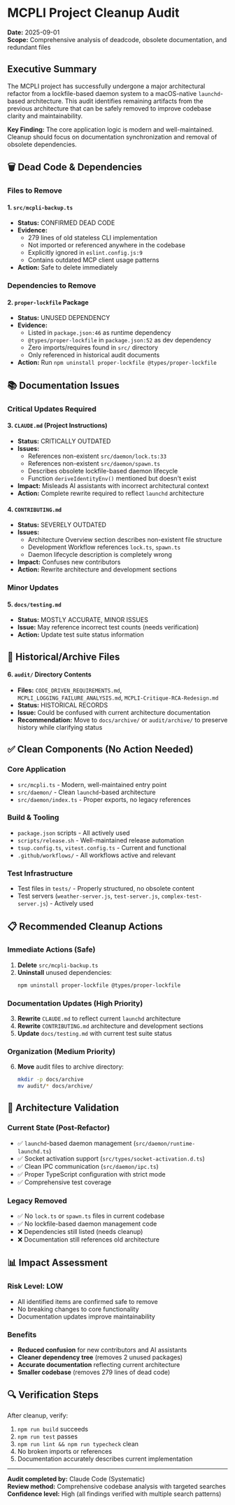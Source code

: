# MCPLI Project Cleanup Audit

**Date:** 2025-09-01  
**Scope:** Comprehensive analysis of deadcode, obsolete documentation, and redundant files

## Executive Summary

The MCPLI project has successfully undergone a major architectural refactor from a lockfile-based daemon system to a macOS-native `launchd`-based architecture. This audit identifies remaining artifacts from the previous architecture that can be safely removed to improve codebase clarity and maintainability.

**Key Finding:** The core application logic is modern and well-maintained. Cleanup should focus on documentation synchronization and removal of obsolete dependencies.

## 🗑️ Dead Code & Dependencies

### Files to Remove

#### 1. `src/mcpli-backup.ts`
- **Status:** CONFIRMED DEAD CODE  
- **Evidence:** 
  - 279 lines of old stateless CLI implementation
  - Not imported or referenced anywhere in the codebase
  - Explicitly ignored in `eslint.config.js:9`
  - Contains outdated MCP client usage patterns
- **Action:** Safe to delete immediately

### Dependencies to Remove

#### 2. `proper-lockfile` Package
- **Status:** UNUSED DEPENDENCY
- **Evidence:**
  - Listed in `package.json:46` as runtime dependency
  - `@types/proper-lockfile` in `package.json:52` as dev dependency
  - Zero imports/requires found in `src/` directory
  - Only referenced in historical audit documents
- **Action:** Run `npm uninstall proper-lockfile @types/proper-lockfile`

## 📚 Documentation Issues

### Critical Updates Required

#### 3. `CLAUDE.md` (Project Instructions)
- **Status:** CRITICALLY OUTDATED
- **Issues:**
  - References non-existent `src/daemon/lock.ts:33`
  - References non-existent `src/daemon/spawn.ts`
  - Describes obsolete lockfile-based daemon lifecycle
  - Function `deriveIdentityEnv()` mentioned but doesn't exist
- **Impact:** Misleads AI assistants with incorrect architectural context
- **Action:** Complete rewrite required to reflect `launchd` architecture

#### 4. `CONTRIBUTING.md` 
- **Status:** SEVERELY OUTDATED
- **Issues:**
  - Architecture Overview section describes non-existent file structure
  - Development Workflow references `lock.ts`, `spawn.ts`
  - Daemon lifecycle description is completely wrong
- **Impact:** Confuses new contributors
- **Action:** Rewrite architecture and development sections

### Minor Updates

#### 5. `docs/testing.md`
- **Status:** MOSTLY ACCURATE, MINOR ISSUES
- **Issue:** May reference incorrect test counts (needs verification)
- **Action:** Update test suite status information

## 📁 Historical/Archive Files

#### 6. `audit/` Directory Contents
- **Files:** `CODE_DRIVEN_REQUIREMENTS.md`, `MCPLI_LOGGING_FAILURE_ANALYSIS.md`, `MCPLI-Critique-RCA-Redesign.md`
- **Status:** HISTORICAL RECORDS
- **Issue:** Could be confused with current architecture documentation
- **Recommendation:** Move to `docs/archive/` or `audit/archive/` to preserve history while clarifying status

## ✅ Clean Components (No Action Needed)

### Core Application
- `src/mcpli.ts` - Modern, well-maintained entry point
- `src/daemon/` - Clean `launchd`-based architecture
- `src/daemon/index.ts` - Proper exports, no legacy references

### Build & Tooling
- `package.json` scripts - All actively used
- `scripts/release.sh` - Well-maintained release automation
- `tsup.config.ts`, `vitest.config.ts` - Current and functional
- `.github/workflows/` - All workflows active and relevant

### Test Infrastructure
- Test files in `tests/` - Properly structured, no obsolete content
- Test servers (`weather-server.js`, `test-server.js`, `complex-test-server.js`) - Actively used

## 📋 Recommended Cleanup Actions

### Immediate Actions (Safe)
1. **Delete** `src/mcpli-backup.ts`
2. **Uninstall** unused dependencies:
   ```bash
   npm uninstall proper-lockfile @types/proper-lockfile
   ```

### Documentation Updates (High Priority)
3. **Rewrite** `CLAUDE.md` to reflect current `launchd` architecture
4. **Rewrite** `CONTRIBUTING.md` architecture and development sections  
5. **Update** `docs/testing.md` with current test suite status

### Organization (Medium Priority)
6. **Move** audit files to archive directory:
   ```bash
   mkdir -p docs/archive
   mv audit/* docs/archive/
   ```

## 🎯 Architecture Validation

### Current State (Post-Refactor)
- ✅ `launchd`-based daemon management (`src/daemon/runtime-launchd.ts`)
- ✅ Socket activation support (`src/types/socket-activation.d.ts`)
- ✅ Clean IPC communication (`src/daemon/ipc.ts`)
- ✅ Proper TypeScript configuration with strict mode
- ✅ Comprehensive test coverage

### Legacy Removed
- ✅ No `lock.ts` or `spawn.ts` files in current codebase
- ✅ No lockfile-based daemon management code
- ❌ Dependencies still listed (needs cleanup)
- ❌ Documentation still references old architecture

## 📊 Impact Assessment

### Risk Level: **LOW**
- All identified items are confirmed safe to remove
- No breaking changes to core functionality
- Documentation updates improve maintainability

### Benefits
- **Reduced confusion** for new contributors and AI assistants
- **Cleaner dependency tree** (removes 2 unused packages)
- **Accurate documentation** reflecting current architecture
- **Smaller codebase** (removes 279 lines of dead code)

## 🔍 Verification Steps

After cleanup, verify:
1. `npm run build` succeeds
2. `npm run test` passes  
3. `npm run lint && npm run typecheck` clean
4. No broken imports or references
5. Documentation accurately describes current implementation

---

**Audit completed by:** Claude Code (Systematic)  
**Review method:** Comprehensive codebase analysis with targeted searches  
**Confidence level:** High (all findings verified with multiple search patterns)